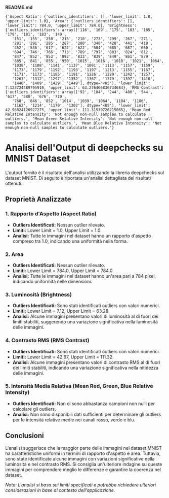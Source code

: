 **README.md**

    {'Aspect Ratio': {'outliers_identifiers': [], 'lower_limit': 1.0, 'upper_limit': 1.0}, 'Area': {'outliers_identifiers': [], 'lower_limit': 784.0, 'upper_limit': 784.0}, 'Brightness': {'outliers_identifiers': array(['116', '169', '175', '183', '185', '179', '181', '183', '149',
       '151', '155', '250', '215', '210', '273', '299', '267', '271',
       '281', '291', '285', '287', '280', '348', '428', '441', '418',
       '452', '536', '617', '622', '622', '584', '685', '687', '660',
       '694', '746', '766', '713', '789', '797', '803', '824', '812',
       '847', '852', '853', '893', '833', '839', '849', '861', '879',
       '885', '841', '855', '950', '1015', '1016', '1018', '1021', '1064',
       '1038', '1108', '1141', '1137', '1091', '1113', '1157', '1159',
       '1173', '1179', '1192', '1193', '1197', '1213', '1155', '1167',
       '1171', '1173', '1185', '1191', '1226', '1229', '1242', '1257',
       '1263', '1312', '1297', '1352', '1367', '1379', '1397', '1410',
       '1440', '1409', '1429', '1449'], dtype='<U5'), 'lower_limit': 7.123724489795919, 'upper_limit': 63.276466836734684}, 'RMS Contrast': {'outliers_identifiers': array(['92', '184', '244', '480', '544', '617', '580', '676', '710',
       '768', '846', '852', '1014', '1039', '1064', '1104', '1186',
       '1162', '1214', '1170', '1302'], dtype='<U5'), 'lower_limit': 42.96824126927275, 'upper_limit': 111.31539726215065}, 'Mean Red Relative Intensity': 'Not enough non-null samples to calculate outliers.', 'Mean Green Relative Intensity': 'Not enough non-null samples to calculate outliers.', 'Mean Blue Relative Intensity': 'Not enough non-null samples to calculate outliers.'}



# Analisi dell'Output di deepchecks su MNIST Dataset

L'output fornito è il risultato dell'analisi utilizzando la libreria deepchecks sul dataset MNIST. Di seguito è riportata un'analisi dettagliata dei risultati ottenuti.

## Proprietà Analizzate

### 1. Rapporto d'Aspetto (Aspect Ratio)

- **Outliers Identificati:** Nessun outlier rilevato.
- **Limiti:** Lower Limit = 1.0, Upper Limit = 1.0.
- **Analisi:** Tutte le immagini nel dataset hanno un rapporto d'aspetto compreso tra 1.0, indicando una uniformità nella forma.

### 2. Area

- **Outliers Identificati:** Nessun outlier rilevato.
- **Limiti:** Lower Limit = 784.0, Upper Limit = 784.0.
- **Analisi:** Tutte le immagini nel dataset hanno un'area pari a 784 pixel, indicando uniformità nelle dimensioni.

### 3. Luminosità (Brightness)

- **Outliers Identificati:** Sono stati identificati outliers con valori numerici.
- **Limiti:** Lower Limit = 7.12, Upper Limit = 63.28.
- **Analisi:** Alcune immagini presentano valori di luminosità al di fuori dei limiti stabiliti, suggerendo una variazione significativa nella luminosità delle immagini.

### 4. Contrasto RMS (RMS Contrast)

- **Outliers Identificati:** Sono stati identificati outliers con valori numerici.
- **Limiti:** Lower Limit = 42.97, Upper Limit = 111.32.
- **Analisi:** Alcune immagini presentano valori di contrasto RMS al di fuori dei limiti stabiliti, indicando una variazione significativa nella nitidezza delle immagini.

### 5. Intensità Media Relativa (Mean Red, Green, Blue Relative Intensity)

- **Outliers Identificati:** Non ci sono abbastanza campioni non nulli per calcolare gli outliers.
- **Analisi:** Non sono disponibili dati sufficienti per determinare gli outliers per le intensità relative medie nei canali rosso, verde e blu.

## Conclusioni

L'analisi suggerisce che la maggior parte delle immagini nel dataset MNIST ha caratteristiche uniformi in termini di rapporto d'aspetto e area. Tuttavia, sono state identificate alcune immagini con variazioni significative nella luminosità e nel contrasto RMS. Si consiglia un'ulteriore indagine su queste immagini per comprendere meglio le differenze e garantire la coerenza nel dataset.

*Nota: L'analisi si basa sui limiti specificati e potrebbe richiedere ulteriori considerazioni in base al contesto dell'applicazione.*